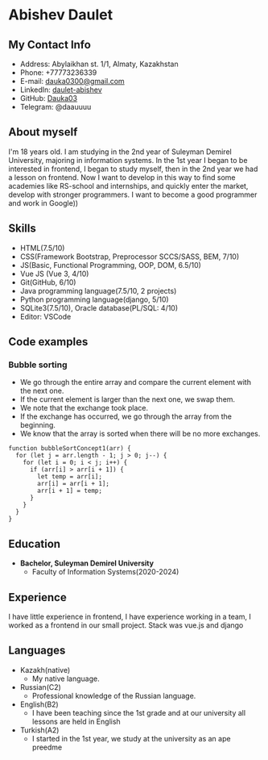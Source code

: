 # Abishev Daulet
## My Contact Info
* Address: Abylaikhan st. 1/1, Almaty, Kazakhstan 
* Phone: +77773236339
* E-mail: dauka0300@gmail.com
* LinkedIn: [daulet-abishev](https://www.linkedin.com/in/daulet-abishev/)
* GitHub: [Dauka03](https://github.com/Dauka03)
* Telegram: @daauuuu
## About myself
I'm 18 years old. I am studying in the 2nd year of Suleyman Demirel University, majoring in information systems. In the 1st year I began to be interested in frontend, I began to study myself, then in the 2nd year we had a lesson on frontend. Now I want to develop in this way to find some academies like RS-school and internships, and quickly enter the market, develop with stronger programmers. I want to become a good programmer and work in Google))
## Skills
* HTML(7.5/10)
* CSS(Framework Bootstrap, Preprocessor SCCS/SASS, BEM, 7/10)
* JS(Basic, Functional Programming, OOP, DOM, 6.5/10)
* Vue JS (Vue 3, 4/10)
* Git(GitHub, 6/10)
* Java programming language(7.5/10, 2 projects)
* Python programming language(django, 5/10)
* SQLite3(7.5/10), Oracle database(PL/SQL: 4/10)
* Editor: VSCode
## Code examples
### Bubble sorting
* We go through the entire array and compare the current element with the next one.
* If the current element is larger than the next one, we swap them.
* We note that the exchange took place.
* If the exchange has occurred, we go through the array from the beginning.
* We know that the array is sorted when there will be no more exchanges.
```
function bubbleSortConcept1(arr) {
  for (let j = arr.length - 1; j > 0; j--) {
    for (let i = 0; i < j; i++) {
      if (arr[i] > arr[i + 1]) {
        let temp = arr[i];
        arr[i] = arr[i + 1];
        arr[i + 1] = temp;
      }
    }
  }
}  
``` 
## Education
* **Bachelor, Suleyman Demirel University**
    + Faculty of Information Systems(2020-2024)
## Experience
I have little experience in frontend, I have experience working in a team, I worked as a frontend in our small project. Stack was vue.js and django
## Languages
* Kazakh(native)
    + My native language.
* Russian(C2)
    + Professional knowledge of the Russian language.
* English(B2)
    + I have been teaching since the 1st grade and at our university all lessons are held in English
* Turkish(A2)
    + I started in the 1st year, we study at the university as an ape preedme


